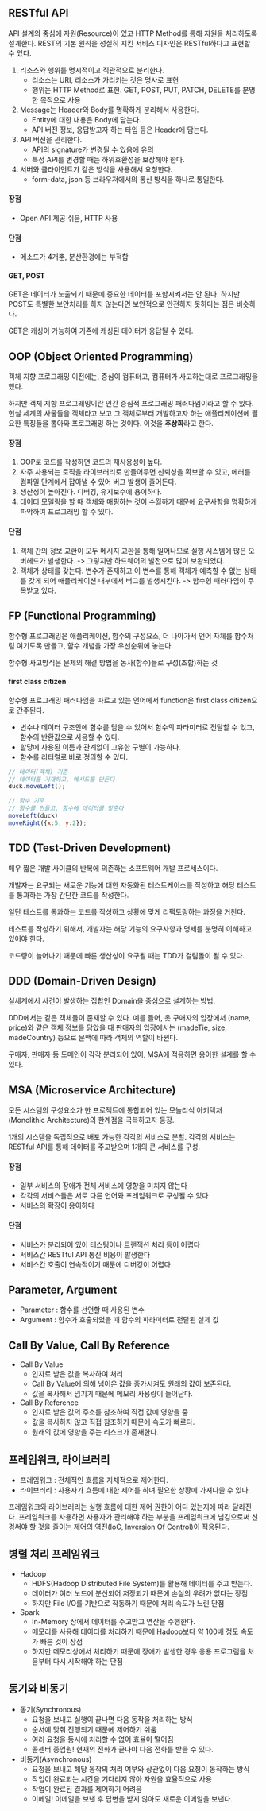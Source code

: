 ## RESTful API

API 설계의 중심에 자원(Resource)이 있고 HTTP Method를 통해 자원을 처리하도록 설계한다. REST의 기본 원칙을 성실히 지킨 서비스 디자인은 RESTful하다고 표현할 수 있다.

1. 리소스와 행위를 명시적이고 직관적으로 분리한다.
   - 리소스는 URI, 리소스가 가리키는 것은 명사로 표현
   - 행위는 HTTP Method로 표현. GET, POST, PUT, PATCH, DELETE를 분명한 목적으로 사용
2. Message는 Header와 Body를 명확하게 분리해서 사용한다.
   - Entity에 대한 내용은 Body에 담는다.
   - API 버전 정보, 응답받고자 하는 타입 등은 Header에 담는다.
3. API 버전을 관리한다.
   - API의 signature가 변경될 수 있음에 유의
   - 특정 API를 변경할 때는 하위호환성을 보장해야 한다.
4. 서버와 클라이언트가 같은 방식을 사용해서 요청한다.
   - form-data, json 등 브라우저에서의 통신 방식을 하나로 통일한다.

#### 장점

- Open API 제공 쉬움, HTTP 사용

#### 단점

- 메소드가 4개뿐, 분산환경에는 부적합



#### GET, POST

GET은 데이터가 노출되기 때문에 중요한 데이터를 포함시켜서는 안 된다. 하지만 POST도 특별한 보안처리를 하지 않는다면 보안적으로 안전하지 못하다는 점은 비슷하다.

GET은 캐싱이 가능하여 기존에 캐싱된 데이터가 응답될 수 있다.



## OOP (Object Oriented Programming)

객체 지향 프로그래밍 이전에는, 중심이 컴퓨터고, 컴퓨터가 사고하는대로 프로그래밍을 했다.

하지만 객체 지향 프로그래밍이란 인간 중심적 프로그래밍 패러다임이라고 할 수 있다. 현실 세계의 사물들을 객체라고 보고 그 객체로부터 개발하고자 하는 애플리케이션에 필요한 특징들을 뽑아와 프로그래밍 하는 것이다. 이것을 **추상화**라고 한다.

#### 장점

1. OOP로 코드를 작성하면 코드의 재사용성이 높다. 
2. 자주 사용되는 로직을 라이브러리로 만들어두면 신뢰성을 확보할 수 있고, 에러를 컴파일 단계에서 잡아낼 수 있어 버그 발생이 줄어든다.
3. 생산성이 높아진다. 디버깅, 유지보수에 용이하다. 
4. 데이터 모델링을 할 때 객체와 매핑하는 것이 수월하기 때문에 요구사항을 명확하게 파악하여 프로그래밍 할 수 있다.

#### 단점

1. 객체 간의 정보 교환이 모두 메시지 교환을 통해 일어나므로 실행 시스템에 많은 오버헤드가 발생한다. -> 그렇지만 하드웨어의 발전으로 많이 보완되었다.
2. 객체가 상태를 갖는다. 변수가 존재하고 이 변수를 통해 객체가 예측할 수 없는 상태를 갖게 되어 애플리케이션 내부에서 버그를 발생시킨다. -> 함수형 패러다임이 주목받고 있다.



## FP (Functional Programming)

함수형 프로그래밍은 애플리케이션, 함수의 구성요소, 더 나아가서 언어 자체를 함수처럼 여기도록 만들고, 함수 개념을 가장 우선순위에 놓는다.

함수형 사고방식은 문제의 해결 방법을 동사(함수)들로 구성(조합)하는 것

#### first class citizen

함수형 프로그래밍 패러다임을 따르고 있는 언어에서 function은 first class citizen으로 간주된다.

- 변수나 데이터 구조안에 함수를 담을 수 있어서 함수의 파라미터로 전달할 수 있고, 함수의 반환값으로 사용할 수 있다.
- 할당에 사용된 이름과 관계없이 고유한 구별이 가능하다.
- 함수를 리터럴로 바로 정의할 수 있다.



```javascript
// 데이터(객체) 기준
// 데이터를 기재하고, 메서드를 만든다
duck.moveLeft();

// 함수 기준
// 함수를 만들고, 함수에 데이터를 맞춘다
moveLeft(duck)
moveRight({x:5, y:2});
```



## TDD (Test-Driven Development)

매우 짧은 개발 사이클의 반복에 의존하는 소프트웨어 개발 프로세스이다. 

개발자는 요구되는 새로운 기능에 대한 자동화된 테스트케이스를 작성하고 해당 테스트를 통과하는 가장 간단한 코드를 작성한다. 

일단 테스트를 통과하는 코드를 작성하고 상황에 맞게 리팩토링하는 과정을 거친다.

테스트를 작성하기 위해서, 개발자는 해당 기능의 요구사항과 명세를 분명히 이해하고 있어야 한다.



코드량이 늘어나기 때문에 빠른 생산성이 요구될 때는 TDD가 걸림돌이 될 수 있다.



## DDD (Domain-Driven Design)

실세계에서 사건이 발생하는 집합인 Domain을 중심으로 설계하는 방법.

DDD에서는 같은 객체들이 존재할 수 있다. 예를 들어, 옷 구매자의 입장에서 (name, price)와 같은 객체 정보를 담았을 때 판매자의 입장에서는 (madeTie, size, madeCountry) 등으로 문맥에 따라 객체의 역할이 바뀐다.

구매자, 판매자 등 도메인이 각각 분리되어 있어, MSA에 적용하면 용이한 설계를 할 수 있다.



## MSA (Microservice Architecture)

모든 시스템의 구성요소가 한 프로젝트에 통합되어 있는 모놀리식 아키텍처(Monolithic Architecture)의 한계점을 극복하고자 등장.

1개의 시스템을 독립적으로 배포 가능한 각각의 서비스로 분할. 각각의 서비스는 RESTful API를 통해 데이터를 주고받으며 1개의 큰 서비스를 구성.

#### 장점

- 일부 서비스의 장애가 전체 서비스에 영향을 미치지 않는다
- 각각의 서비스들은 서로 다른 언어와 프레임워크로 구성될 수 있다
- 서비스의 확장이 용이하다

#### 단점

- 서비스가 분리되어 있어 테스팅이나 트랜잭션 처리 등이 어렵다
- 서비스간 RESTful API 통신 비용이 발생한다
- 서비스간 호출이 연속적이기 때문에 디버깅이 어렵다



## Parameter, Argument

- Parameter : 함수를 선언할 때 사용된 변수
- Argument : 함수가 호출되었을 때 함수의 파라미터로 전달된 실제 값



## Call By Value, Call By Reference

- Call By Value
  - 인자로 받은 값을 복사하여 처리
  - Call By Value에 의해 넘어온 값을 증가시켜도 원래의 값이 보존된다.
  - 값을 복사해서 넘기기 때문에 메모리 사용량이 늘어난다.
- Call By Reference
  - 인자로 받은 값의 주소를 참조하여 직접 값에 영향을 줌
  - 값을 복사하지 않고 직접 참조하기 때문에 속도가 빠르다.
  - 원래의 값에 영향을 주는 리스크가 존재한다.



## 프레임워크, 라이브러리

- 프레임워크 : 전체적인 흐름을 자체적으로 제어한다.
- 라이브러리 : 사용자가 흐름에 대한 제어를 하며 필요한 상황에 가져다쓸 수 있다.

프레임워크와 라이브러리는 실행 흐름에 대한 제어 권한이 어디 있는지에 따라 달라진다. 프레임워크를 사용하면 사용자가 관리해야 하는 부분을 프레임워크에 넘김으로써 신경써야 할 것을 줄이는 제어의 역전(IoC, Inversion Of Control)이 적용된다.



## 병렬 처리 프레임워크

- Hadoop
  - HDFS(Hadoop Distributed File System)를 활용해 데이터를 주고 받는다. 
  - 데이터가 여러 노드에 분산되어 저장되기 때문에 손실의 우려가 없다는 장점
  - 하지만 File I/O를 기반으로 작동하기 때문에 처리 속도가 느린 단점
- Spark
  - In-Memory 상에서 데이터를 주고받고 연산을 수행한다.
  - 메모리를 사용해 데이터를 처리하기 때문에 Hadoop보다 약 100배 정도 속도가 빠른 것이 장점
  - 하지만 메모리상에서 처리하기 때문에 장애가 발생한 경우 응용 프로그램을 처음부터 다시 시작해야 하는 단점



## 동기와 비동기

- 동기(Synchronous)
  - 요청을 보내고 실행이 끝나면 다음 동작을 처리하는 방식
  - 순서에 맞춰 진행되기 때문에 제어하기 쉬움
  - 여러 요청을 동시에 처리할 수 없어 효율이 떨어짐
  - 콜센터 종업원! 현재의 전화가 끝나야 다음 전화를 받을 수 있다.
- 비동기(Asynchronous)
  - 요청을 보내고 해당 동작의 처리 여부와 상관없이 다음 요청이 동작하는 방식
  - 작업이 완료되는 시간을 기다리지 않아 자원을 효율적으로 사용
  - 작업이 완료된 결과를 제어하기 어려움
  - 이메일! 이메일을 보낸 후 답변을 받지 않아도 새로운 이메일을 보낸다.